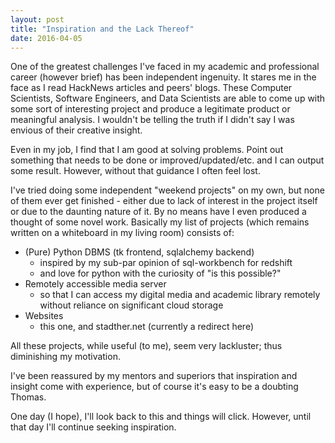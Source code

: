 ```yaml
---
layout: post
title: "Inspiration and the Lack Thereof"
date: 2016-04-05
---
```


One of the greatest challenges I've faced in my academic and professional career (however brief) has been independent ingenuity.
It stares me in the face as I read HackNews articles and peers' blogs.
These Computer Scientists, Software Engineers, and Data Scientists are able to come up with some sort of interesting project and produce a legitimate product or meaningful analysis.
I wouldn't be telling the truth if I didn't say I was envious of their creative insight.

Even in my job, I find that I am good at solving problems. Point out something that needs to be done or improved/updated/etc. and I can output some result.
However, without that guidance I often feel lost.

I've tried doing some independent "weekend projects" on my own, but none of them ever get finished - either due to lack of interest in the project itself or due to the daunting nature of it.
By no means have I even produced a thought of some novel work. Basically my list of projects (which remains written on a whiteboard in my living room) consists of:

- (Pure) Python DBMS (tk frontend, sqlalchemy backend)
    - inspired by my sub-par opinion of sql-workbench for redshift
    - and love for python with the curiosity of "is this possible?"
- Remotely accessible media server
    - so that I can access my digital media and academic library remotely without reliance on significant cloud storage
- Websites
    - this one, and stadther.net (currently a redirect here)

All these projects, while useful (to me), seem very lackluster; thus diminishing my motivation.

I've been reassured by my mentors and superiors that inspiration and insight come with experience, but of course it's easy to be a doubting Thomas.

One day (I hope), I'll look back to this and things will click. However, until that day I'll continue seeking inspiration.